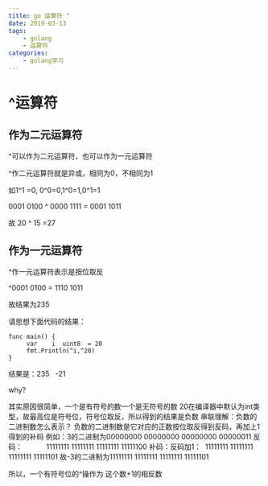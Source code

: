 ```yaml
---
title: go 运算符 ^
date: 2019-03-13
tags:
	- golang
	- 运算符
categories:
	- golang学习
---
```

# ^运算符
## 作为二元运算符
^可以作为二元运算符，也可以作为一元运算符

^作二元运算符就是异或，相同为0，不相同为1

如1^1 =0, 0^0=0,1^0=1,0^1=1

0001 0100 ^ 0000 1111 = 0001 1011

故 20 ^ 15 =27

## 作为一元运算符
^作一元运算符表示是按位取反

^0001 0100 = 1110 1011

故结果为235

请思想下面代码的结果：
```
func main() {
     var    i  uint8  = 20
     fmt.Println(^i,^20)
}
```
结果是：235   -21

why?

其实原因很简单，一个是有符号的数一个是无符号的数
20在编译器中默认为int类型，故最高位是符号位，符号位取反，所以得到的结果是负数
串联理解：负数的二进制数怎么表示？
负数的二进制数是它对应的正数按位取反得到反码，再加上1得到的补码
例如：3的二进制为00000000 00000000 00000000 00000011
反码：            11111111 11111111 11111111 11111100
补码：反码加1：  11111111 11111111 11111111 11111101
故-3的二进制为11111111 11111111 11111111 11111101

所以，一个有符号位的^操作为 这个数+1的相反数 
